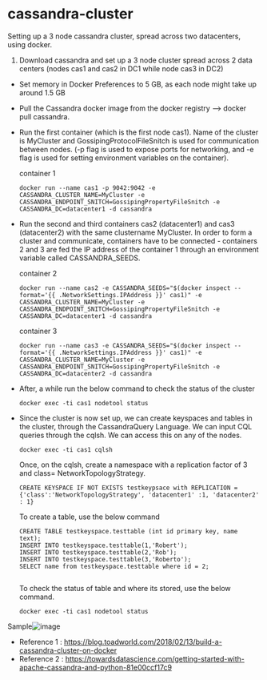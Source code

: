 # cassandra-cluster
Setting up a 3 node cassandra cluster, spread across two datacenters, using docker.

1. Download cassandra and set up a 3 node cluster spread across 2 data centers (nodes cas1 and cas2 in DC1 while node cas3 in DC2) 
  - Set memory in Docker Preferences to 5 GB, as each node might take up around 1.5 GB
  - Pull the Cassandra docker image from the docker registry --> docker pull cassandra. 
  - Run the first container (which is the first node cas1). Name of the cluster is MyCluster and GossipingProtocolFileSnitch is used for communication between          nodes. (-p flag is used to expose ports for networking, and -e flag is used for setting environment variables on the container). 

     container 1
     
     ```
     docker run --name cas1 -p 9042:9042 -e CASSANDRA_CLUSTER_NAME=MyCluster -e CASSANDRA_ENDPOINT_SNITCH=GossipingPropertyFileSnitch -e CASSANDRA_DC=datacenter1 -d cassandra
     ```
  - Run the second and third containers cas2 (datacenter1) and cas3 (datacenter2) with the same clustername MyCluster. In order to form a cluster and communicate, containers have to be connected - containers 2 and 3 are fed the IP address of the container 1 through an environment variable called CASSANDRA_SEEDS.
     
     container 2
     
     ```
     docker run --name cas2 -e CASSANDRA_SEEDS="$(docker inspect --format='{{ .NetworkSettings.IPAddress }}' cas1)" -e CASSANDRA_CLUSTER_NAME=MyCluster -e CASSANDRA_ENDPOINT_SNITCH=GossipingPropertyFileSnitch -e CASSANDRA_DC=datacenter1 -d cassandra
     ```
     
     container 3
     
     ```
     docker run --name cas3 -e CASSANDRA_SEEDS="$(docker inspect --format='{{ .NetworkSettings.IPAddress }}' cas1)" -e CASSANDRA_CLUSTER_NAME=MyCluster -e CASSANDRA_ENDPOINT_SNITCH=GossipingPropertyFileSnitch -e CASSANDRA_DC=datacenter2 -d cassandra
     ```     
  
  - After, a while run the below command to check the status of the cluster
    ```
    docker exec -ti cas1 nodetool status
    ```
    
  - Since the cluster is now set up, we can create keyspaces and tables in the cluster, through the CassandraQuery Language. We can input CQL queries through the cqlsh. We can access this on any of the nodes.
    ```
    docker exec -ti cas1 cqlsh
    ```
    Once, on the cqlsh, create a namespace with a replication factor of 3 and class= NetworkTopologyStrategy. 
    ```
    CREATE KEYSPACE IF NOT EXISTS testkeypsace with REPLICATION = {'class':'NetworkTopologyStrategy', 'datacenter1' :1, 'datacenter2' : 1}
    ```
    To create a table, use the below command
    ```
    CREATE TABLE testkeyspace.testtable (int id primary key, name text);
    INSERT INTO testkeyspace.testtable(1,'Robert');
    INSERT INTO testkeyspace.testtable(2,'Rob');
    INSERT INTO testkeyspace.testtable(3,'Roberto');
    SELECT name from testkeyspace.testtable where id = 2;
   
    ```
    
    To check the status of table and where its stored, use the below command.
    
    ```
    docker exec -ti cas1 nodetool status
    ```
    
    
 Sample![image](https://user-images.githubusercontent.com/47663871/114228684-d082f000-9944-11eb-9a65-619641faea48.png)



  - Reference 1 : https://blog.toadworld.com/2018/02/13/build-a-cassandra-cluster-on-docker 
  - Reference 2 : https://towardsdatascience.com/getting-started-with-apache-cassandra-and-python-81e00ccf17c9
